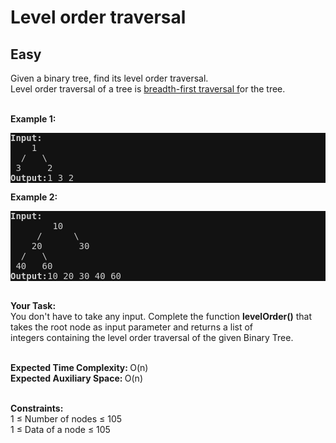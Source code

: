 # Level order traversal
## Easy
<div class="problems_problem_content__Xm_eO"><p>Given a binary tree, find its level order traversal.<br>
Level order traversal of a tree is <a href="http://www.geeksforgeeks.org/breadth-first-traversal-for-a-graph/" style="--link-color:rgb(140, 156, 242) !important; --link-color-hover:rgb(172, 183, 246) !important; --link-color-active:rgb(140, 156, 242) !important; --visited-color:rgb(227, 140, 242) !important; --visited-color-hover:rgb(235, 172, 246) !important; --visited-color-active:rgb(227, 140, 242) !important;">breadth-first traversal f</a>or the tree.</p>

<p><br>
<strong>Example 1:</strong></p>

<pre style="background-color: rgb(18, 18, 18) !important; color: rgba(237, 237, 237, 0.87) !important; border-color: rgb(160, 160, 160) !important;"><strong>Input:
</strong>&nbsp;&nbsp;  1
 &nbsp;/&nbsp;&nbsp;&nbsp;\ 
&nbsp;3&nbsp;&nbsp;&nbsp;&nbsp; 2
<strong>Output:</strong>1 3 2
</pre>

<p><strong>Example 2:</strong></p>

<pre style="background-color: rgb(18, 18, 18) !important; color: rgba(237, 237, 237, 0.87) !important; border-color: rgb(160, 160, 160) !important;"><strong>Input:
</strong>&nbsp;&nbsp;&nbsp;&nbsp;&nbsp; &nbsp; 10
 &nbsp;&nbsp;&nbsp; /&nbsp;&nbsp;&nbsp;&nbsp;&nbsp; \
 &nbsp;  20&nbsp;&nbsp;&nbsp;&nbsp;&nbsp;&nbsp; 30
&nbsp; /&nbsp;&nbsp; \
 40&nbsp;&nbsp; 60
<strong>Output:</strong>10 20 30 40 60
</pre>

<p><br>
<strong>Your Task:</strong><br>
You don't have to take any input. Complete the function <strong>levelOrder()</strong> that takes the root node&nbsp;as input parameter and returns a list of integers&nbsp;containing the level order traversal of the given Binary Tree.</p>

<p><br>
<strong>Expected Time Complexity:&nbsp;</strong>O(n)<br>
<strong>Expected Auxiliary Space:&nbsp;</strong>O(n)</p>

<p><br>
<strong>Constraints:</strong><br>
1 ≤&nbsp;Number of nodes ≤&nbsp;105<br>
1 ≤&nbsp;Data of a node ≤&nbsp;105</p>
</div>